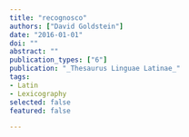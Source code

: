 ```yaml
---
title: "recognosco"
authors: ["David Goldstein"]
date: "2016-01-01"
doi: ""
abstract: ""
publication_types: ["6"]
publication: "_Thesaurus Linguae Latinae_"
tags:
- Latin
- Lexicography
selected: false
featured: false

---
```

